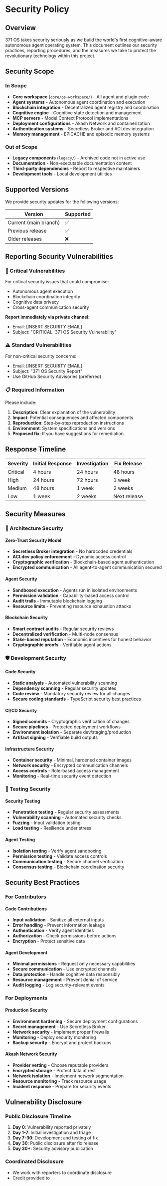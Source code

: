 # Security Policy

## Overview

371 OS takes security seriously as we build the world's first cognitive-aware autonomous agent operating system. This document outlines our security practices, reporting procedures, and the measures we take to protect the revolutionary technology within this project.

## Security Scope

### In Scope
- **Core workspace** (`core/os-workspace/`) - All agent and plugin code
- **Agent systems** - Autonomous agent coordination and execution
- **Blockchain integration** - Decentralized agent registry and coordination
- **Cognitive engine** - Cognitive state detection and management
- **MCP servers** - Model Context Protocol implementations
- **Deployment configurations** - Akash Network and containerization
- **Authentication systems** - Secretless Broker and ACI.dev integration
- **Memory management** - EPICACHE and episodic memory systems

### Out of Scope
- **Legacy components** (`legacy/`) - Archived code not in active use
- **Documentation** - Non-executable documentation content
- **Third-party dependencies** - Report to respective maintainers
- **Development tools** - Local development utilities

## Supported Versions

We provide security updates for the following versions:

| Version | Supported          |
| ------- | ------------------ |
| Current (main branch) | ✅ |
| Previous release | ✅ |
| Older releases | ❌ |

## Reporting Security Vulnerabilities

### 🚨 Critical Vulnerabilities
For critical security issues that could compromise:
- Autonomous agent execution
- Blockchain coordination integrity
- Cognitive data privacy
- Cross-agent communication security

**Report immediately via private channel:**
- Email: [INSERT SECURITY EMAIL]
- Subject: "CRITICAL: 371 OS Security Vulnerability"

### ⚠️ Standard Vulnerabilities
For non-critical security concerns:
- Email: [INSERT SECURITY EMAIL]
- Subject: "371 OS Security Report"
- Use GitHub Security Advisories (preferred)

### 📋 Required Information
Please include:
1. **Description**: Clear explanation of the vulnerability
2. **Impact**: Potential consequences and affected components
3. **Reproduction**: Step-by-step reproduction instructions
4. **Environment**: System specifications and versions
5. **Proposed fix**: If you have suggestions for remediation

## Response Timeline

| Severity | Initial Response | Investigation | Fix Release |
|----------|------------------|---------------|-------------|
| Critical | 4 hours | 24 hours | 48 hours |
| High | 24 hours | 72 hours | 1 week |
| Medium | 48 hours | 1 week | 2 weeks |
| Low | 1 week | 2 weeks | Next release |

## Security Measures

### 🔐 Architecture Security

#### Zero-Trust Security Model
- **Secretless Broker integration** - No hardcoded credentials
- **ACI.dev policy enforcement** - Dynamic access control
- **Cryptographic verification** - Blockchain-based agent authentication
- **Encrypted communication** - All agent-to-agent communication secured

#### Agent Security
- **Sandboxed execution** - Agents run in isolated environments
- **Permission validation** - Capability-based access control
- **Audit trails** - Immutable blockchain logging
- **Resource limits** - Preventing resource exhaustion attacks

#### Blockchain Security
- **Smart contract audits** - Regular security reviews
- **Decentralized verification** - Multi-node consensus
- **Stake-based reputation** - Economic incentives for honest behavior
- **Cryptographic proofs** - Verifiable agent actions

### 🛡️ Development Security

#### Code Security
- **Static analysis** - Automated vulnerability scanning
- **Dependency scanning** - Regular security updates
- **Code review** - Mandatory security review for all changes
- **Secure coding standards** - TypeScript security best practices

#### CI/CD Security
- **Signed commits** - Cryptographic verification of changes
- **Secure pipelines** - Protected deployment workflows
- **Environment isolation** - Separate dev/staging/production
- **Artifact signing** - Verifiable build outputs

#### Infrastructure Security
- **Container security** - Minimal, hardened container images
- **Network security** - Encrypted communication channels
- **Access controls** - Role-based access management
- **Monitoring** - Real-time security event detection

### 🧪 Testing Security

#### Security Testing
- **Penetration testing** - Regular security assessments
- **Vulnerability scanning** - Automated security checks
- **Fuzzing** - Input validation testing
- **Load testing** - Resilience under stress

#### Agent Testing
- **Isolation testing** - Verify agent sandboxing
- **Permission testing** - Validate access controls
- **Communication testing** - Secure channel verification
- **Consensus testing** - Blockchain coordination security

## Security Best Practices

### For Contributors

#### Code Contributions
- **Input validation** - Sanitize all external inputs
- **Error handling** - Prevent information leakage
- **Authentication** - Verify agent identities
- **Authorization** - Check permissions before actions
- **Encryption** - Protect sensitive data

#### Agent Development
- **Minimal permissions** - Request only necessary capabilities
- **Secure communication** - Use encrypted channels
- **Data protection** - Handle cognitive data responsibly
- **Resource management** - Prevent denial of service
- **Audit logging** - Log security-relevant events

### For Deployments

#### Production Security
- **Environment hardening** - Secure deployment configurations
- **Secret management** - Use Secretless Broker
- **Network security** - Implement proper firewalls
- **Monitoring** - Deploy security monitoring
- **Backup security** - Encrypt and protect backups

#### Akash Network Security
- **Provider vetting** - Choose reputable providers
- **Encrypted storage** - Protect data at rest
- **Network isolation** - Implement network segmentation
- **Resource monitoring** - Track resource usage
- **Incident response** - Prepare for security events

## Vulnerability Disclosure

### Public Disclosure Timeline
1. **Day 0**: Vulnerability reported privately
2. **Day 1-7**: Initial investigation and triage
3. **Day 7-30**: Development and testing of fix
4. **Day 30**: Public disclosure after fix release
5. **Day 30+**: Security advisory publication

### Coordinated Disclosure
- We work with reporters to coordinate disclosure
- Credit provided to